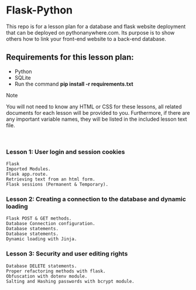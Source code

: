 # Flask-Python
This repo is for a lesson plan for a database and flask website deployment that can be deployed on pythonanywhere.com.
Its purpose is to show others how to link your front-end website to a back-end database.

## Requirements for this lesson plan:
- Python
- SQLite
- Run the command **pip install -r requirements.txt**

>[!NOTE]
> You will not need to know any HTML or CSS for these lessons, all related documents for each lesson will be provided to you. Furthermore, if there are any important variable names, they will be listed in the included lesson text file.

<br>

### Lesson 1: User login and session cookies
```
Flask
Imported Modules.
Flask app.route.
Retrieving text from an html form.
Flask sessions (Permanent & Temporary).
```
### Lesson 2: Creating a connection to the database and dynamic loading
```
Flask POST & GET methods.
Database Connection configuration.
Database statements.
Database statements.
Dynamic loading with Jinja.
```
### Lesson 3: Security and user editing rights
```
Database DELETE statements.
Proper refactoring methods with flask.
Obfuscation with dotenv module.
Salting and Hashing passwords with bcrypt module.
```
